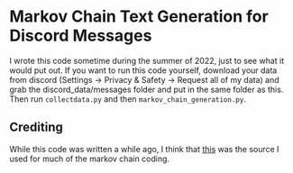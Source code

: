 # Markov Chain Text Generation for Discord Messages

I wrote this code sometime during the summer of 2022, just to see what it would put out. If you want to run this code yourself, download your data from discord (Settings -> Privacy & Safety -> Request all of my data) and grab the discord_data/messages folder and put in the same folder as this. Then run `collectdata.py` and then `markov_chain_generation.py`.

## Crediting
While this code was written a while ago, I think that [this](https://dev.to/strikingloo/markov-chains-training-ai-to-write-game-of-thrones-25d6) was the source I used for much of the markov chain coding.